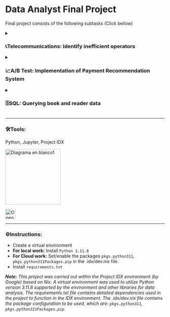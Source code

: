 # Data Analyst Final Project
Final project consists of the following subtasks (Click bellow)

<details>
<summary><H3>📞<b>Telecommunications:</b> Identify inefficient operators</H3></summary><br>

<b>Business Type:</b> Virtual Telephony Service<br>

<b>Description</b><br>
Identify inefficient operators based on dropped calls and long wait times for incoming calls, and low number of outgoing calls; so that supervisors can make decisions regarding staff training and management to improve operational efficiency and customer satisfaction.

<b>Process</b><br>
<img src="https://github.com/ScinDBad/DA_proyecto_final/assets/153782475/abe0622c-7976-4ea1-b6d0-1f0d6d13abd5" alt="Diagrama en blanco8" width="500"><br>
</details>


<details>
<summary><H3>📈<b>A/B Test:</b> Implementation of Payment Recommendation System</H3></summary><br>
  
<b>Business Type:</b> International Online Store<br>

<b>Description</b><br>
To test changes related to the introduction of an improved recommendation system, observe the feasibility of implementing the new system, and its conversion of purchases within the next 14 days.

<b>Process</b><br>
<img src="https://github.com/ScinDBad/DA_proyecto_final/assets/153782475/07f48332-0d35-4092-a97b-5838d036541c" alt="Diagrama en blanco8" width="500"><br>
</details>

<details>
<summary><H3>🗄️<b>SQL:</b> Querying book and reader data</H3></summary><br>
  
<b>Business Type:</b> Digital Library Application Development Startup<br>

<b>Description</b><br>
Connect to a database of books, publishers, authors, and customer ratings and book reviews to generate a value proposition for a new product (book purchase and digital reading application) based on descriptive statistics, trending authors, publishers, titles, and reviews.

<b>Process</b><br>
<img src="https://github.com/ScinDBad/DA_proyecto_final/assets/153782475/70b10f4a-3c5e-4262-b091-136041aa5c84" alt="Diagrama en blanco8" width="500"><br>
</details>

___

### 🛠️Tools:<br>
Python, Jupyter, Project IDX

<img src="https://github.com/ScinDBad/gamEda/assets/153782475/b44447b0-2286-4c64-889c-1944c1c7e51c" alt="Diagrama en blanco1" width="175"><br>

<a href="https://idx.google.com/import?url=https://github.com/ScinDBad/DA_proyecto_final">
<picture>
  <source media="(prefers-color-scheme: dark)" srcset="https://cdn.idx.dev/btn/open_dark_32@2x.png">
  <source media="(prefers-color-scheme: light)" srcset="https://cdn.idx.dev/btn/open_light_32@2x.png">
  <img height="32" alt="Open in IDX" src="https://cdn.idx.dev/btn/open_purple_32@2x.png">
</picture>
</a>

___
### ⚙️Instructions:
- Create a virtual environment
- __For local work:__ Install `Python 3.11.8`
- __For Cloud work:__ Set/enable the packages `pkgs.python311`, `pkgs.python311Packages.pip` in the .idx/dev.nix file.
- Install `requirements.txt`

_**Note:**
This project was carried out within the Project IDX environment (by Google) based on Nix.
A virtual environment was used to utilize Python version 3.11.8 supported by the environment and other libraries for data analysis.
The requirements.txt file contains detailed dependencies used in the project to function in the IDX environment.
The .idx/dev.nix file contains the package configuration to be used, which are: `pkgs.python311`, `pkgs.python311Packages.pip`._

